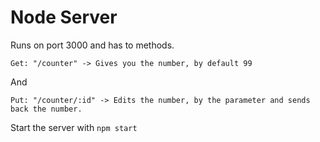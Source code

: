 # Node Server


Runs on port 3000 and has to methods.

```Get: "/counter" -> Gives you the number, by default 99```

And

```Put: "/counter/:id" -> Edits the number, by the parameter and sends back the number. ```

Start the server with ```npm start``` 
